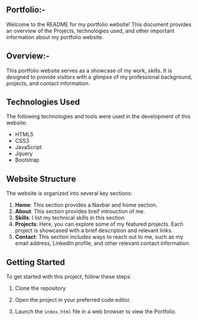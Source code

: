 ## Portfolio:-

Welcome to the README for my portfolio website! This document provides an overview of the Projects, technologies used, and other important information about my portfolio website.

## Overview:-

This portfolio website serves as a showcase of my work, skills. It is designed to provide visitors with a glimpse of my professional background, projects, and contact information.



 ## Technologies Used

The following technologies and tools were used in the development of this website:

  - HTML5
  - CSS3 
  - JavaScript
  - Jquery
  - Bootstrap

## Website Structure

The website is organized into several key sections:

1. **Home**: This section provides a Navbar and home section.
2. **About**: This section provides breif introuction of me.
3. **Skills**: I list my technical skills in this section.
5. **Projects**: Here, you can explore some of my featured projects. Each project is showcased with a brief description and relevant links.
6. **Contact**: This section includes ways to reach out to me, such as my email address, LinkedIn profile, and other relevant contact information.

## Getting Started

To get started with this project, follow these steps:

1. Clone the repository

2. Open the project in your preferred code editor.

3. Launch the `index.html` file in a web browser to view the Portfolio.




